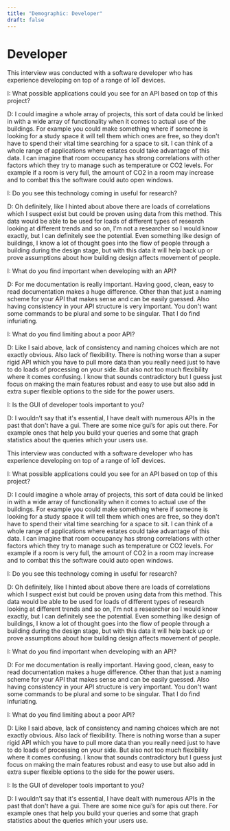 ```yaml
---
title: "Demographic: Developer"
draft: false
---
```


# Developer 

This interview was conducted with a software developer who has experience developing on top of a range of IoT devices. 

I: What possible applications could you see for an API based on top of this project?

D: I could imagine a whole array of projects, this sort of data could be linked in with a wide array of functionality when it comes to actual use of the buildings. For example you could make something where if someone is looking for a study space it will tell them which ones are free, so they don't have to spend their vital time searching for a space to sit. I can think of a whole range of applications where estates could take advantage of this data. I can imagine that room occupancy has strong correlations with other factors which they try to manage such as temperature or CO2 levels. For example if a room is very full, the amount of CO2 in a room may increase and to combat this the software could auto open windows.

I: Do you see this technology coming in useful for research?

D: Oh definitely, like I hinted about above there are loads of correlations which I suspect exist but could be proven using data from this method. This data would be able to be used for loads of different types of research looking at different trends and so on, I'm not a researcher so I would know exactly, but I can definitely see the potential. Even something like design of buildings, I know a lot of thought goes into the flow of people through a building during the design stage, but with this data it will help back up or prove assumptions about how building design affects movement of people.

I: What do you find important when developing with an API?

D: For me documentation is really important. Having good, clean, easy to read documentation makes a huge difference. Other than that just a naming scheme for your API that makes sense and can be easily guessed. Also having consistency in your API structure is very important. You don't want some commands to be plural and some to be singular. That I do find infuriating.  

I: What do you find limiting about a poor API?

D: Like I said above, lack of consistency and naming choices which are not exactly obvious. Also lack of flexibility. There is nothing worse than a super rigid API which you have to pull more data than you really need just to have to do loads of processing on your side. But also not too much flexibility where it comes confusing. I know that sounds contradictory but I guess just focus on making the main features robust and easy to use but also add in extra super flexible options to the side for the power users.

I: Is the GUI of developer tools important to you?

D: I wouldn’t say that it's essential, I have dealt with numerous APIs in the past that don't have a gui. There are some nice gui’s for apis out there. For example ones that help you build your queries and some that graph statistics about the queries which your users use. 

This interview was conducted with a software developer who has experience developing on top of a range of IoT devices. 

I: What possible applications could you see for an API based on top of this project?

D: I could imagine a whole array of projects, this sort of data could be linked in with a wide array of functionality when it comes to actual use of the buildings. For example you could make something where if someone is looking for a study space it will tell them which ones are free, so they don't have to spend their vital time searching for a space to sit. I can think of a whole range of applications where estates could take advantage of this data. I can imagine that room occupancy has strong correlations with other factors which they try to manage such as temperature or CO2 levels. For example if a room is very full, the amount of CO2 in a room may increase and to combat this the software could auto open windows.

I: Do you see this technology coming in useful for research?

D: Oh definitely, like I hinted about above there are loads of correlations which I suspect exist but could be proven using data from this method. This data would be able to be used for loads of different types of research looking at different trends and so on, I'm not a researcher so I would know exactly, but I can definitely see the potential. Even something like design of buildings, I know a lot of thought goes into the flow of people through a building during the design stage, but with this data it will help back up or prove assumptions about how building design affects movement of people.

I: What do you find important when developing with an API?

D: For me documentation is really important. Having good, clean, easy to read documentation makes a huge difference. Other than that just a naming scheme for your API that makes sense and can be easily guessed. Also having consistency in your API structure is very important. You don't want some commands to be plural and some to be singular. That I do find infuriating.  

I: What do you find limiting about a poor API?

D: Like I said above, lack of consistency and naming choices which are not exactly obvious. Also lack of flexibility. There is nothing worse than a super rigid API which you have to pull more data than you really need just to have to do loads of processing on your side. But also not too much flexibility where it comes confusing. I know that sounds contradictory but I guess just focus on making the main features robust and easy to use but also add in extra super flexible options to the side for the power users.

I: Is the GUI of developer tools important to you?

D: I wouldn’t say that it's essential, I have dealt with numerous APIs in the past that don't have a gui. There are some nice gui’s for apis out there. For example ones that help you build your queries and some that graph statistics about the queries which your users use. 

